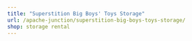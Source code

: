 ```yaml
---
title: "Superstition Big Boys' Toys Storage"
url: /apache-junction/superstition-big-boys-toys-storage/
shop: storage rental
---
```

